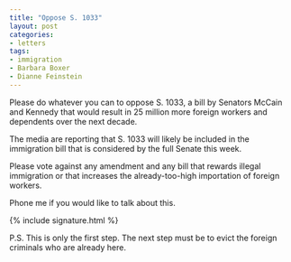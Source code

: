 ```yaml
---
title: "Oppose S. 1033"
layout: post
categories:
- letters
tags:
- immigration
- Barbara Boxer
- Dianne Feinstein
---
```


Please do whatever you can to oppose S. 1033, a bill by Senators McCain and Kennedy that would result in 25 million more foreign workers and dependents over the next decade.

The media are reporting that S. 1033 will likely be included in the immigration bill that is considered by the full Senate this week.

Please vote against any amendment and any bill that rewards illegal immigration or that increases the already-too-high importation of foreign workers.

Phone me if you would like to talk about this.

{% include signature.html %}

P.S. This is only the first step. The next step must be to evict the foreign criminals who are already here.
